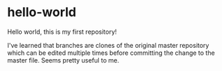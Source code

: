# hello-world
Hello world, this is my first repository!

I've learned that branches are clones of the original master repository which can be edited multiple times before committing the change to the master file. Seems pretty useful to me. 
